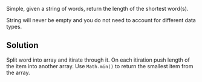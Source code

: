 Simple, given a string of words, return the length of the shortest word(s).

String will never be empty and you do not need to account for different data types.

## Solution
Split word into array and itirate through it. On each itiration push length of the item into another array. Use `Math.min()` to return the smallest item from the array.